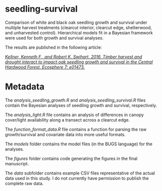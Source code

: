 seedling-survival
=================

Comparison of white and black oak seedling growth and survival under multiple harvest treatments (clearcut interior, clearcut edge, shelterwood, and unharvested control). Hierarchical models fit in a Bayesian framework were used for both growth and survival analyses.

The results are published in the following article:

[*Kellner, Kenneth F., and Robert K. Swihart. 2016. Timber harvest and drought interact to impact oak seedling growth and survival in the Central Hardwood Forest. Ecosphere 7: e01473.*](http://dx.doi.org/10.1002/ecs2.1473)

Metadata
========

The *analysis_seedling_growth.R* and *analysis_seedling_survival.R* files contain the Bayesian analyses of seedling growth and survival, respectively.

The *analysis_light.R* file contains an analysis of differences in canopy cover/light availability along a transect across a clearcut edge.

The *function_format_data.R* file contains a function for parsing the raw growth/survival and covariate data into more useful formats.

The *models* folder contains the model files (in the BUGS language) for the analyses.

The *figures* folder contains code generating the figures in the final manuscript.

The *data* subfolder contains example CSV files representative of the actual data used in this study. I do not currently have permission to publish the complete raw data.